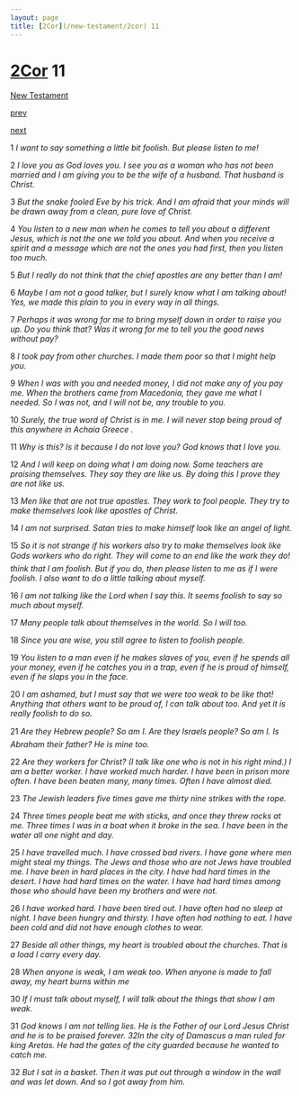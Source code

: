 ```yaml
---
layout: page
title: [2Cor](/new-testament/2cor) 11
---
```


# [2Cor](/new-testament/2cor) 11

[New Testament](/new-testament)


[prev](/new-testament/2cor/2cor-10.html)


[next](/new-testament/2cor/2cor-12.html)

1 _I want to say something a little bit foolish. But please listen to me!_

2 _I love you as God loves you. I see you as a woman who has not been married and I am giving you to be the wife of a husband. That husband is Christ._

3 _But the snake fooled Eve by his trick. And I am afraid that your minds will be drawn away from a clean, pure love of Christ._

4 _You listen to a new man when he comes to tell you about a different Jesus, which is not the one we told you about. And when you receive a spirit and a message which are not the ones you had first, then you listen too much._

5 _But I really do not think that the chief apostles are any better than I am!_

6 _Maybe I am not a good talker, but I surely know what I am talking about! Yes, we made this plain to you in every way in all things._

7 _Perhaps it was wrong for me to bring myself down in order to raise you up. Do you think that? Was it wrong for me to tell you the good news without pay?_

8 _I took pay from other churches. I made them poor so that I might help you._

9 _When I was with you and needed money, I did not make any of you pay me. When the brothers came from Macedonia, they gave me what I needed. So I was not, and I will not be, any trouble to you._

10 _Surely, the true word of Christ is in me. I will never stop being proud of this anywhere in Achaia Greece ._

11 _Why is this? Is it because I do not love you? God knows that I love you._

12 _And I will keep on doing what I am doing now. Some teachers are praising themselves.  They say they are like us. By doing this I prove they are not like us._

13 _Men like that are not true apostles. They work to fool people. They try to make themselves look like apostles of Christ._

14 _I am not surprised. Satan tries to make himself look like an angel of light._

15 _So it is not strange if his workers also try to make themselves look like Gods workers who do right. They will come to an end like the work they do! think that I am foolish. But if you do, then please listen to me as if I were foolish. I also want to do a little talking about myself._

16 _I am not talking like the Lord when I say this. It seems foolish to say so much about myself._

17 _Many people talk about themselves in the world. So I will too._

18 _Since you are wise, you still agree to listen to foolish people._

19 _You listen to a man even if he makes slaves of you, even if he spends all your money,  even if he catches you in a trap, even if he is proud of himself, even if he slaps you in the face._

20 _I am ashamed, but I must say that we were too weak to be like that! Anything that others want to be proud of, I can talk about too. And yet it is really foolish to do so._

21 _Are they Hebrew people? So am I. Are they Israels people? So am I. Is Abraham their father? He is mine too._

22 _Are they workers for Christ? (I talk like one who is not in his right mind.) I am a better worker. I have worked much harder. I have been in prison more often. I have been beaten many, many times. Often I have almost died._

23 _The Jewish leaders five times gave me thirty nine strikes with the rope._

24 _Three times people beat me with sticks, and once they threw rocks at me. Three times I was in a boat when it broke in the sea. I have been in the water all one night and day._

25 _I have travelled much. I have crossed bad rivers. I have gone where men might steal my things. The Jews and those who are not Jews have troubled me. I have been in hard places in the city. I have had hard times in the desert. I have had hard times on the water.  I have had hard times among those who should have been my brothers and were not._

26 _I have worked hard. I have been tired out. I have often had no sleep at night. I have been hungry and thirsty. I have often had nothing to eat. I have been cold and did not have enough clothes to wear._

27 _Beside all other things, my heart is troubled about the churches. That is a load I carry every day._

28 _When anyone is weak, I am weak too. When anyone is made to fall away, my heart burns within me_

30 _If I must talk about myself, I will talk about the things that show I am weak._

31 _God knows I am not telling lies. He is the Father of our Lord Jesus Christ and he is to be praised forever. 32In the city of Damascus a man ruled for king Aretas. He had the gates of the city guarded because he wanted to catch me._

32 _But I sat in a basket. Then it was put out through a window in the wall and was let down.  And so I got away from him._

